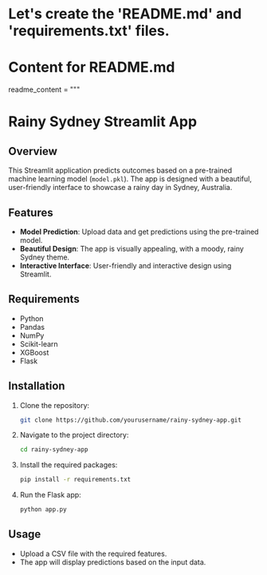# Let's create the 'README.md' and 'requirements.txt' files.

# Content for README.md
readme_content = """
# Rainy Sydney Streamlit App

## Overview
This Streamlit application predicts outcomes based on a pre-trained machine learning model (`model.pkl`). The app is designed with a beautiful, user-friendly interface to showcase a rainy day in Sydney, Australia.

## Features
- **Model Prediction**: Upload data and get predictions using the pre-trained model.
- **Beautiful Design**: The app is visually appealing, with a moody, rainy Sydney theme.
- **Interactive Interface**: User-friendly and interactive design using Streamlit.

## Requirements
- Python 
- Pandas
- NumPy
- Scikit-learn
- XGBoost
- Flask

## Installation
1. Clone the repository:
    ```bash
    git clone https://github.com/yourusername/rainy-sydney-app.git
    ```
2. Navigate to the project directory:
    ```bash
    cd rainy-sydney-app
    ```
3. Install the required packages:
    ```bash
    pip install -r requirements.txt
    ```
4. Run the Flask app:
    ```bash
    python app.py
    ```

## Usage
- Upload a CSV file with the required features.
- The app will display predictions based on the input data.
